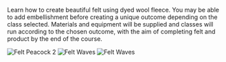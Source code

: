 Learn how to create beautiful felt using dyed wool fleece. You may be able to add embellishment before creating a unique outcome depending on the class selected.
Materials and equipment will be supplied and classes will run according to the chosen outcome, with the aim of completing felt and product by the end of the course.

![Felt Peacock 2](http://textilesatthestablehouse.co.uk/assets/FeltPeacock2.jpg)
![Felt Waves](http://textilesatthestablehouse.co.uk/assets/FeltFruit3.jpg)
![Felt Waves](http://textilesatthestablehouse.co.uk/assets/FeltFlower1.jpg)


